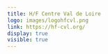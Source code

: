 ```yaml
---
title: H/F Centre Val de Loire
logo: images/logohfcvl.png
link: https://hf-cvl.org/
display: true
visible: true
---
```

